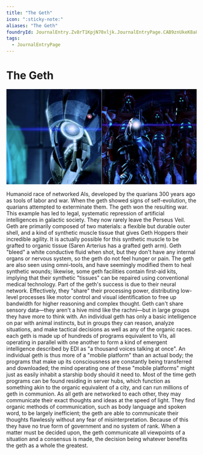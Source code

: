 ```yaml
---
title: "The Geth"
icon: ":sticky-note:"
aliases: "The Geth"
foundryId: JournalEntry.Zv8rT1KpjN70xljk.JournalEntryPage.CAB9znUkeK8a8uw6
tags:
  - JournalEntryPage
---
```


# The Geth
![Geth](/src/assets/media/geth.png)

Humanoid race of networked AIs, developed by the quarians 300 years ago as tools of labor and war. When the geth showed signs of self-evolution, the quarians attempted to exterminate them. The geth won the resulting war. This example has led to legal, systematic repression of artificial intelligences in galactic society. They now rarely leave the Perseus Veil.  Geth are primarily composed of two materials: a flexible but durable outer shell, and a kind of synthetic muscle tissue that gives Geth Hoppers their incredible agility. It is actually possible for this synthetic muscle to be grafted to organic tissue (Saren Arterius has a grafted geth arm). Geth "bleed" a white conductive fluid when shot, but they don't have any internal organs or nervous system, so the geth do not feel hunger or pain. The geth are also seen using omni-tools, and have seemingly modified them to heal synthetic wounds; likewise, some geth facilities contain first-aid kits, implying that their synthetic "tissues" can be repaired using conventional medical technology.  Part of the geth's success is due to their neural network. Effectively, they "share" their processing power, distributing low-level processes like motor control and visual identification to free up bandwidth for higher reasoning and complex thought. Geth can't share sensory data—they aren't a hive mind like the rachni—but in large groups they have more to think with. An individual geth has only a basic intelligence on par with animal instincts, but in groups they can reason, analyze situations, and make tactical decisions as well as any of the organic races. each geth is made up of hundreds of programs equivalent to VIs, all operating in parallel with one another to form a kind of emergent intelligence described by EDI as "a thousand voices talking at once". An individual geth is thus more of a "mobile platform" than an actual body; the programs that make up its consciousness are constantly being transferred and downloaded; the mind operating one of these "mobile platforms" might just as easily inhabit a starship body should it need to. Most of the time geth programs can be found residing in server hubs, which function as something akin to the organic equivalent of a city, and can run millions of geth in communion. As all geth are networked to each other, they may communicate their exact thoughts and ideas at the speed of light. They find organic methods of communication, such as body language and spoken word, to be largely inefficient; the geth are able to communicate their thoughts flawlessly without any fear of misinterpretation. Because of this they have no true form of government and no system of rank. When a matter must be decided upon, the geth communicate all viewpoints of a situation and a consensus is made, the decision being whatever benefits the geth as a whole the greatest.
